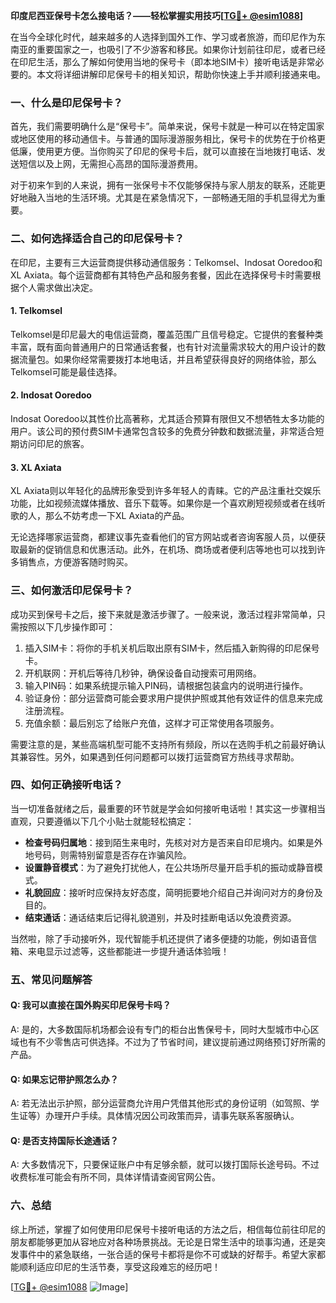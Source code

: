 **印度尼西亚保号卡怎么接电话？——轻松掌握实用技巧[[TG💪+ @esim1088](https://t.me/s/esim1088)]**

在当今全球化时代，越来越多的人选择到国外工作、学习或者旅游，而印尼作为东南亚的重要国家之一，也吸引了不少游客和移民。如果你计划前往印尼，或者已经在印尼生活，那么了解如何使用当地的保号卡（即本地SIM卡）接听电话是非常必要的。本文将详细讲解印尼保号卡的相关知识，帮助你快速上手并顺利接通来电。

### 一、什么是印尼保号卡？

首先，我们需要明确什么是“保号卡”。简单来说，保号卡就是一种可以在特定国家或地区使用的移动通信卡。与普通的国际漫游服务相比，保号卡的优势在于价格更低廉，使用更方便。当你购买了印尼的保号卡后，就可以直接在当地拨打电话、发送短信以及上网，无需担心高昂的国际漫游费用。

对于初来乍到的人来说，拥有一张保号卡不仅能够保持与家人朋友的联系，还能更好地融入当地的生活环境。尤其是在紧急情况下，一部畅通无阻的手机显得尤为重要。

### 二、如何选择适合自己的印尼保号卡？

在印尼，主要有三大运营商提供移动通信服务：Telkomsel、Indosat Ooredoo和XL Axiata。每个运营商都有其特色产品和服务套餐，因此在选择保号卡时需要根据个人需求做出决定。

#### 1. Telkomsel
Telkomsel是印尼最大的电信运营商，覆盖范围广且信号稳定。它提供的套餐种类丰富，既有面向普通用户的日常通话套餐，也有针对流量需求较大的用户设计的数据流量包。如果你经常需要拨打本地电话，并且希望获得良好的网络体验，那么Telkomsel可能是最佳选择。

#### 2. Indosat Ooredoo
Indosat Ooredoo以其性价比高著称，尤其适合预算有限但又不想牺牲太多功能的用户。该公司的预付费SIM卡通常包含较多的免费分钟数和数据流量，非常适合短期访问印尼的旅客。

#### 3. XL Axiata
XL Axiata则以年轻化的品牌形象受到许多年轻人的青睐。它的产品注重社交娱乐功能，比如视频流媒体播放、音乐下载等。如果你是一个喜欢刷短视频或者在线听歌的人，那么不妨考虑一下XL Axiata的产品。

无论选择哪家运营商，都建议事先查看他们的官方网站或者咨询客服人员，以便获取最新的促销信息和优惠活动。此外，在机场、商场或者便利店等地也可以找到许多销售点，方便游客随时购买。

### 三、如何激活印尼保号卡？

成功买到保号卡之后，接下来就是激活步骤了。一般来说，激活过程非常简单，只需按照以下几步操作即可：

1. 插入SIM卡：将你的手机关机后取出原有SIM卡，然后插入新购得的印尼保号卡。
2. 开机联网：开机后等待几秒钟，确保设备自动搜索可用网络。
3. 输入PIN码：如果系统提示输入PIN码，请根据包装盒内的说明进行操作。
4. 验证身份：部分运营商可能会要求用户提供护照或其他有效证件的信息来完成注册流程。
5. 充值余额：最后别忘了给账户充值，这样才可正常使用各项服务。

需要注意的是，某些高端机型可能不支持所有频段，所以在选购手机之前最好确认其兼容性。另外，如果遇到任何问题都可以拨打运营商官方热线寻求帮助。

### 四、如何正确接听电话？

当一切准备就绪之后，最重要的环节就是学会如何接听电话啦！其实这一步骤相当直观，只要遵循以下几个小贴士就能轻松搞定：

- **检查号码归属地**：接到陌生来电时，先核对对方是否来自印尼境内。如果是外地号码，则需特别留意是否存在诈骗风险。
- **设置静音模式**：为了避免打扰他人，在公共场所尽量开启手机的振动或静音模式。
- **礼貌回应**：接听时应保持友好态度，简明扼要地介绍自己并询问对方的身份及目的。
- **结束通话**：通话结束后记得礼貌道别，并及时挂断电话以免浪费资源。

当然啦，除了手动接听外，现代智能手机还提供了诸多便捷的功能，例如语音信箱、来电显示过滤等，这些都能进一步提升通话体验哦！

### 五、常见问题解答

#### Q: 我可以直接在国外购买印尼保号卡吗？
A: 是的，大多数国际机场都会设有专门的柜台出售保号卡，同时大型城市中心区域也有不少零售店可供选择。不过为了节省时间，建议提前通过网络预订好所需的产品。

#### Q: 如果忘记带护照怎么办？
A: 若无法出示护照，部分运营商允许用户凭借其他形式的身份证明（如驾照、学生证等）办理开户手续。具体情况因公司政策而异，请事先联系客服确认。

#### Q: 是否支持国际长途通话？
A: 大多数情况下，只要保证账户中有足够余额，就可以拨打国际长途号码。不过收费标准可能会有所不同，具体详情请查阅官网公告。

### 六、总结

综上所述，掌握了如何使用印尼保号卡接听电话的方法之后，相信每位前往印尼的朋友都能够更加从容地应对各种场景挑战。无论是日常生活中的琐事沟通，还是突发事件中的紧急联络，一张合适的保号卡都将是你不可或缺的好帮手。希望大家都能顺利适应印尼的生活节奏，享受这段难忘的经历吧！

[[TG💪+ @esim1088](https://t.me/s/esim1088) ![Image](https://i.postimg.cc/4NQfJmqS/Snipaste-2025-05-13-00-14-12.png)]